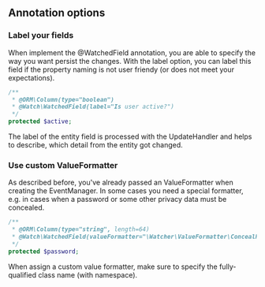 ## Annotation options
### Label your fields
When implement the @WatchedField annotation, you are able to specify the way you want persist the changes. With the label option, you can label this field if the property naming is not user friendy (or does not meet your expectations).

```php
/**
 * @ORM\Column(type="boolean")
 * @Watch\WatchedField(label="Is user active?")
 */
protected $active;
```

The label of the entity field is processed with the UpdateHandler and helps to describe, which detail from the entity got changed.

### Use custom ValueFormatter
As described before, you've already passed an ValueFormatter when creating the EventManager. In some cases you need a special formatter, e.g. in cases when a password or some other privacy data must be concealed.

```php
/**
 * @ORM\Column(type="string", length=64)
 * @Watch\WatchedField(valueFormatter="\Watcher\ValueFormatter\ConcealFormatter")
 */
protected $password;
```

When assign a custom value formatter, make sure to specify the fully-qualified class name (with namespace).